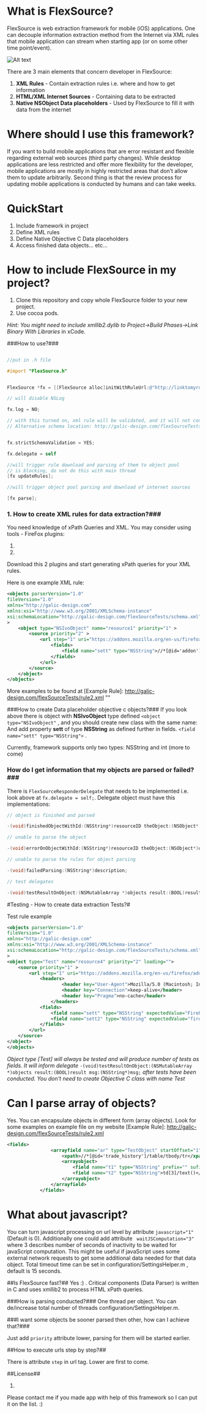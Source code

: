 What is FlexSource?
================

FlexSource is web extraction framework for mobile (iOS) applications. One can decouple information extraction method from the Internet via XML rules that mobile application can stream when starting app (or on some other time point/event). 



![Alt text](http://galic-design.com/flexSourceTests/shot.png)



There are 3 main elements that concern developer in FlexSource:

1. **XML Rules** - Contain extraction rules i.e. where and how to get information
2. **HTML/XML Internet Sources** - Containing data to be extracted
3. **Native NSObject Data placeholders** - Used by FlexSource to fill it with data from the internet

Where should I use this framework?
=======================
If you want to build mobile applications that are error resistant and flexible regarding external web sources (third party changes). While desktop applications are less restricted and offer more flexibility for the developer, mobile applications are mostly in highly restricted areas that don’t allow them to update arbitrarily. Second thing is that the review process for updating mobile applications is conducted by humans and can take weeks. 

QuickStart
========
1. Include framework in project
2. Define XML rules
3. Define Native Objective C Data placeholders
4. Access finished data objects... etc...


How to include FlexSource in my project?
=======================

1. Clone this repository and copy whole FlexSource folder to your new project. 
2. Use cocoa pods.

*Hint: You might need to include xmllib2.dylib to Project->Build Phases->Link Binary With Libraries* in xCode.
 
###How to use?###

```objective-c

//put in .h file

#import "FlexSource.h"


FlexSource *fx = [[FlexSource alloc]initWithRuleUrl:@"http://linktomyrule.com/rule.xml"]; 

// will disable NSLog 

fx.log = NO; 

// with this turned on, xml rule will be validated, and it will not continue if it is not xsd valid (you may find schema file in project FlexSource/Supporting Files/ruleSchema.xsd)
// Alternative schema location: http://galic-design.com/flexSourceTests/schema.xml 


fx.strictSchemaValidation = YES;

fx.delegate = self

//will trigger rule download and parsing of them to object pool
// is blocking, do not do this with main thread
[fx updateRules];

//will trigger object pool parsing and download of internet sources

[fx parse];
```


### 1. How to create XML rules for data extraction?###

You need knowledge of xPath Queries and XML. You may consider using tools - FireFox plugins:

1. [FireBug]: <https://getfirebug.com/>  "Used for standard web inspection"
2. [FirePath]: <https://addons.mozilla.org/en-US/firefox/addon/firepath/>  "Used to generate xPath direct in website"

Download this 2 plugins and start generating xPath queries for your XML rules.

Here is one example XML rule:

```xml
<objects parserVersion="1.0" 
fileVersion="1.0"
xmlns="http://galic-design.com"
xmlns:xsi="http://www.w3.org/2001/XMLSchema-instance"
xsi:schemaLocation="http://galic-design.com/flexSourceTests/schema.xml"
>
    <object type="NSIvoObject" name="resource1" priority="1" >		
        <source priority="2" >
            <url step="1" uri="https://addons.mozilla.org/en-us/firefox/addon/firepath/">
                <fields>
                    <field name="sett" type="NSString">//*[@id='addon']/hgroup/h1/span[1]/text()</field>
                </fields>
            </url>
        </source>
    </object>
</objects>
```

More examples to be found at 
[Example Rule]: <http://galic-design.com/flexSourceTests/rule2.xml> ""


###How to create Data placeholder objective c objects?###
If you look above there is object with **NSIvoObject** type defined `<object type="NSIvoObject"` , and you should create new class with the same name:
And add property **sett** of type **NSString** as defined further in fields. 
`
<field name="sett" type="NSString">
` .

Currently, framework supports only two types: NSString and int (more to come)

### How do I get information that my objects are parsed or failed?###

There is `FlexSourceResponderDelegate` that needs to be implemented i.e. look above at `fx.delegate = self;`. Delegate object must have this implementations:

```objective-c 
// object is finished and parsed

-(void)finishedObjectWithId:(NSString*)resourceID theObject:(NSObject*)object withStatus:(NSString*)status withMessage:(NSString*)message;

// unable to parse the object

-(void)errorOnObjectWithId:(NSString*)resourceID theObject:(NSObject*)object withStatus:(NSString*)status withMessage:(NSString*)message;

// unable to parse the rules for object parsing

-(void)failedParsing:(NSString*)description;

// test delegates

-(void)testResultOnObject:(NSMutableArray *)objects result:(BOOL)result msg:(NSString*)msg;
```

#Testing - How to create data extraction Tests?#

Test rule example

```xml
<objects parserVersion="1.0" 
fileVersion="1.0"
xmlns="http://galic-design.com"
xmlns:xsi="http://www.w3.org/2001/XMLSchema-instance"
xsi:schemaLocation="http://galic-design.com/flexSourceTests/schema.xml"
>
<object type="Test" name="resource4" priority="2" loading="">
    <source priority="1" >
        <url step="1" uri="https://addons.mozilla.org/en-us/firefox/addon/firepath/">
            <headers>
					<header key="User-Agent">Mozilla/5.0 (Macintosh; Intel Mac OS X 10.7; rv:24.0) Gecko/20100101 Firefox/24.0</header>
					<header key="Connection">keep-alive</header>
					<header key="Pragma">no-cache</header>
				</headers>
            <fields>
                <field name="sett" type="NSString" expectedValue="FirePath">//*[@id='addon']/hgroup/h1/span[1]/text()</field> 
                <field name="sett2" type="NSString" expectedValue="firepath">//*[@id='addon']/hgroup/h1/span[1]/text()</field> 
            </fields>
        </url>
    </source>
</object>
</objects>
```

 *Object type [Test] will always be tested and will produce number of tests as fields. It will inform delegate* `-(void)testResultOnObject:(NSMutableArray *)objects result:(BOOL)result msg:(NSString*)msg;`
 *after tests have been conducted. You don't need to create Objective C class with name Test*

Can I parse array of objects?
===
Yes. You can encapsulate objects in different form (array objects). Look for some examples on example file on my website [Example Rule]: <http://galic-design.com/flexSourceTests/rule2.xml> 

```xml
<fields>
                <arrayfield name="ar" type="TestObject" startOffset="1" endOffset="11">
                    <xpath>//*[@id='trade_history']/table/tbody/tr</xpath>
                    <arrayobject>
                        <field name="t1" type="NSString" prefix="" sufix="">td[1]/span/text()</field>
                        <field name="t2" type="NSString">td[3]/text()</field>
                    </arrayobject>
                </arrayfield>
            </fields>
```

What about javascript?
===
You can turn javascript processing on url level by attribute `javascript="1"` (Default is 0). Additionally one could add attribute ` waitJSComputation="3"` where 3 describes number of seconds of inactivity to be waited for javaScript computation. This might be useful if javaScript uses some external network requests to get some additional data needed for that data object. Total timeout time can be set in configuration/SettingsHelper.m , default is 15 seconds. 



##Is FlexSource fast?##
Yes :) . Critical components (Data Parser) is written in C and uses xmllib2 to process HTML xPath queries.

###How is parsing conducted?###
One thread per object. You can de/increase total number of threads configuration/SettingsHelper.m.

###I want some objects be sooner parsed then other, how can I achieve that?###

Just add `priority` attribute lower, parsing for them will be started earlier.

##How to execute urls step by step?##

There is attribute `step` in url tag. Lower are first to come.

##License##
1. [License]: <http://en.wikipedia.org/wiki/MIT_license> "MIT License"

Please contact me if you made app with help of this framework so I can put it on the list. :)


